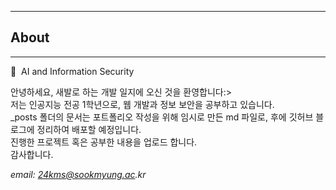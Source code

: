 

---
## About
---
:art:&nbsp; AI and Information Security

 안녕하세요, 새발로 하는 개발 일지에 오신 것을 환영합니다:>  
저는 인공지능 전공 1학년으로, 웹 개발과 정보 보안을 공부하고 있습니다.  
_posts 폴더의 문서는 포트폴리오 작성을 위해 임시로 만든 md 파일로, 후에 깃허브 블로그에 정리하여 배포할 예정입니다.  
진행한 프로젝트 혹은 공부한 내용을 업로드 합니다.  
감사합니다.

_email: 24kms@sookmyung.ac.kr_
